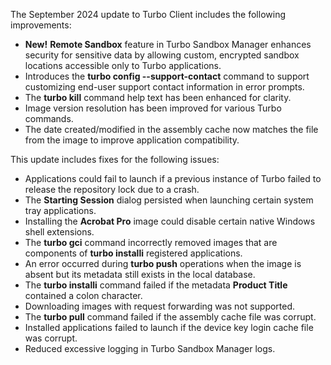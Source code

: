 The September 2024 update to Turbo Client includes the following improvements:

- **New!** **Remote Sandbox** feature in Turbo Sandbox Manager enhances security for sensitive data by allowing custom, encrypted sandbox locations accessible only to Turbo applications.
- Introduces the **turbo config --support-contact** command to support customizing end-user support contact information in error prompts.
- The **turbo kill** command help text has been enhanced for clarity.
- Image version resolution has been improved for various Turbo commands.
- The date created/modified in the assembly cache now matches the file from the image to improve application compatibility.

This update includes fixes for the following issues:

- Applications could fail to launch if a previous instance of Turbo failed to release the repository lock due to a crash.
- The **Starting Session** dialog persisted when launching certain system tray applications.
- Installing the **Acrobat Pro** image could disable certain native Windows shell extensions.
- The **turbo gci** command incorrectly removed images that are components of **turbo installi** registered applications.
- An error occurred during **turbo push** operations when the image is absent but its metadata still exists in the local database.
- The **turbo installi** command failed if the metadata **Product Title** contained a colon character.
- Downloading images with request forwarding was not supported.
- The **turbo pull** command failed if the assembly cache file was corrupt.
- Installed applications failed to launch if the device key login cache file was corrupt.
- Reduced excessive logging in Turbo Sandbox Manager logs.





